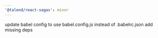 ```yaml
---
'@talend/react-sagas': minor
---
```


update babel config to use babel.config.js instead of .babelrc.json
add missing deps
